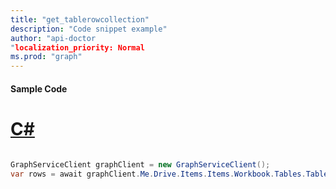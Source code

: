 ```yaml
---
title: "get_tablerowcollection"
description: "Code snippet example" 
author: "api-doctor
"localization_priority: Normal
ms.prod: "graph"
--- 
```

#### Sample Code
# [C#](#tab/Csharp)

```C#

GraphServiceClient graphClient = new GraphServiceClient();
var rows = await graphClient.Me.Drive.Items.Items.Workbook.Tables.Tables.Rows.Request().GetAsync();

```